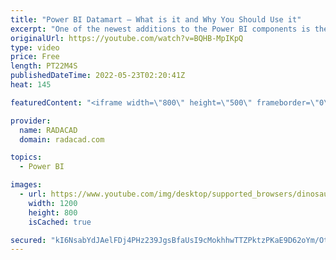 ```yaml
---
title: "Power BI Datamart – What is it and Why You Should Use it"
excerpt: "One of the newest additions to the Power BI components is the Datamart. Power BI Datamart is more than just another feature, it is a major milestone where the development of Power BI solutions will be revolutionized based on that. This is a feature that helps both citizen data analysts and developers."
originalUrl: https://youtube.com/watch?v=BQHB-MpIKpQ
type: video
price: Free
length: PT22M4S
publishedDateTime: 2022-05-23T02:20:41Z
heat: 145

featuredContent: "<iframe width=\"800\" height=\"500\" frameborder=\"0\" src=\"https://www.youtube.com/embed/BQHB-MpIKpQ\" allow=\"accelerometer; autoplay; encrypted-media; gyroscope; picture-in-picture\" allowfullscreen></iframe>"

provider:
  name: RADACAD
  domain: radacad.com

topics:
  - Power BI

images:
  - url: https://www.youtube.com/img/desktop/supported_browsers/dinosaur.png
    width: 1200
    height: 800
    isCached: true

secured: "kI6NsabYdJAelFDj4PHz239JgsBfaUsI9cMokhhwTTZPktzPKaE9D62oYm/OtzVsrCHUTWJ+cJvZwcio+cpFeZm0sJX1YN3RNdbdgiMSfjU3f+tO7rpi2SMQxOHSmdk9/dQIzK26TrcLihYmk9qSPF75S9AF7R9BK1GHzBNhuWmd2+MVkHbntI1UGhRfUlCnekAi3cPiWcG1B1nWCQABZjddWPXfGg2XiGCHW9rr6WVnMIO5i2R6CDxX3PQAJZt47Q5hWL5CMdWgG7chjN8LZqeksBanXYJw/26pp5GreX3whrp1jDzS32k34SAYatY404B4659UogUX2qPurOqbcjVp1Yk/No00FAekcUrAU84dHWEuYMntfOjicBbCA+EUqPqcdjDdNQN1onEnksul/q3nwm55+lz3Y7bhEtJaNnk=;otgiC3ssfiOObCbEoYwthw=="
---
```


